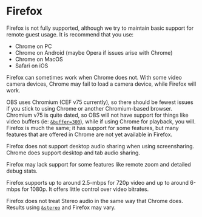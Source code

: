 # Firefox

Firefox is not fully supported, although we try to maintain basic support for remote guest usage. It is recommend that you use:

* Chrome on PC
* Chrome on Android (maybe Opera if issues arise with Chrome)
* Chrome on MacOS
* Safari on iOS

Firefox can sometimes work when Chrome does not. With some video camera devices, Chrome may fail to load a camera device, while Firefox will work.

OBS uses Chromium (CEF v75 currently), so there should be fewest issues if you stick to using Chrome or another Chromium-based browser. Chromium v75 is quite dated, so OBS will not have support for things like video buffers (ie: [`&buffer=300`](../advanced-settings/viewer-parameters/buffer.md)), while if using Chrome for playback, you will. Firefox is much the same; it has support for some features, but many features that are offered in Chrome are not yet available in Firefox.

Firefox does not support desktop audio sharing when using screensharing. Chrome does support desktop and tab audio sharing.

Firefox may lack support for some features like remote zoom and detailed debug stats.

Firefox supports up to around 2.5-mbps for 720p video and up to around 6-mbps for 1080p. It offers little control over video bitrates.

Firefox does not treat Stereo audio in the same way that Chrome does. Results using [`&stereo`](../advanced-settings/general-parameters/stereo.md) and Firefox may vary.
